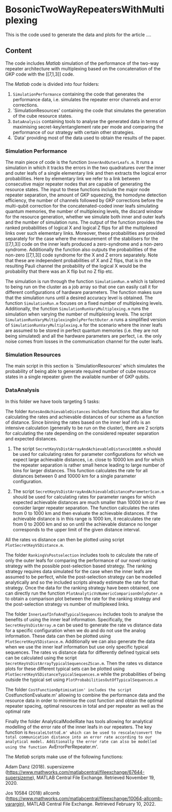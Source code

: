 # BosonicTwoWayRepeatersWithMultiplexing

This is the code used to generate the data and plots for the article ....

## Content
The code includes *Matlab* simulation of the performance of the two-way repeater architecture with multiplexing based on the concatenation of the GKP code with the [[7,1,3]] code.

The *Matlab* code is divided into four folders:

1. `SimulationPerformance` containing the code that generates the performance data, i.e. simulates the repeater error channels and error corrections.
2. `SimulationResources' containing the code that simulates the generation of the cube resource states.
3.  `DataAnalysis` containing tools to analyse the generated data in terms of maximising secret-key/entanglement rate per mode and comparing the performance of our strategy with certain other strategies.
4. `Data' providing most of the data used to obtain the results of the paper.

### Simulation Performance

The main piece of code is the function `InnerAndOuterLeafs.m`. It runs a simulation in which it tracks the errors in the two quadratures over the inner and outer leafs of a single elementary link and then extracts the logical error probabilities. Here by elementary link we refer to a link between consecutive major repeater nodes that are capable of generating the resource states. The input to these functions include the major node repeater separation, the amount of GKP squeezing, the homodyne detection efficiency, the number of channels followed by GKP corrections before the multi-qubit correction for the concatenated-coded inner leafs simulating quantum memories, the number of multiplexing levels, the discard window for the resource generation, whether we simulate both inner and outer leafs and the number of simulation runs. The output of the function provides the ranked probabilities of logical X and logical Z flips for all the multiplexed links over such elementary links. Moreover, these probabilities are provided separately for the case where the measurement of the stabilisers for the [[7,1,3]] code on the inner leafs produced a zero-syndrome and a non-zero syndrome. Additionally the function also outputs the probabilities of the non-zero [[7,1,3]] code syndrome for the X and Z errors separately. Note that these are independent probabilities of X and Z flips, that is in the resulting Pauli channel the probability of the logical X would be the probability that there was an X flip but no Z flip etc.

The simulation is run through the function `SimulationRun.m` which is tailored to being run on the cluster as a job array so that one can easily call it for different configurations of hardware parameters. The function makes sure that the simulation runs until a desired accuracy level is obtained. The function `SimulationRun.m` focuses on a fixed number of multiplexing levels. Additionally, the function `SimulationRunVaryMultiplexing.m` runs the simulation when varying the number of multiplexing levels. The script `SimulationRunVaryMultiplexingOnlyPerfectOuter.m` runs a simplified version of `SimulationRunVaryMultiplexing.m` for the scenario where the inner leafs are assumed to be stored in perfect quantum memories (i.e. they are not being simulated) and all the hardware parameters are perfect, i.e. the only noise comes from losses in the communication channel for the outer leafs.

### Simulation Resources

The main script in this section is `SimulationResources' which simulates the probability of being able to generate required number of cube resource states in a single repeater given the available number of GKP qubits.

### DataAnalysis

In this folder we have tools targeting 5 tasks:

The folder `RatesAndAchievableDistances` includes functions that allow for calculating the rates and achievable distances of our scheme as a function of distance. Since binning the rates based on the inner leaf info is an intensive calculation (generally to be run on the cluster), there are 2 scripts for calculating the rate depending on the considered repeater separation and expected distances.

1. The script `SecretKeyVsDistArrayAndAchievableDistance10000.m` should be used for calculating rates for parameter configurations for which we expect large achievable distances, i.e. close to 10000 km and for which the repeater separation is rather small hence leading to large number of bins for larger distances. This function calculates the rate for all distances between 0 and 10000 km for a single parameter configuration.

2. The script `SecretKeyVsDistArrayAndAchievableDistanceParameterScan.m` should be used for calculating rates for parameter ranges for which expected achievable distances are much smaller than 10000 km or if we consider larger repeater separation. The function calculates the rates from 0 to 1000 km and then evaluate the achievable distances. If the achievable distance is in this range is 1000 km, it recalculates the rate from 0 to 2000 km and so on until the achievable distance no longer corresponds to the upper limit of the given distance interval.

All the rates vs distance can then be plotted using script `PlotSecretKeyVSDistance.m`.

The folder `RankingVsPostselection` includes tools to calculate the rate of only the outer leafs for comparing the performance of our novel ranking strategy with the possible post-selection based strategy. The ranking strategy requires data simulated for the case when the inner leafs are assumed to be perfect, while the post-selection strategy can be modelled analytically and so the included scripts already estimate the rate for that strategy. Once the data for the ranking strategy have been obtained, one can directly run the function `PlotAnalyticVsNumericComparisonOnlyOuter.m` to obtain a comparison plot between the rate for the ranking strategy and the post-selection strategy vs number of multiplexed links.

The folder `InnerLeafInfoAndTypicalSequences` includes tools to analyse the benefits of using the inner leaf information. Specifically, the `SecretKeyVsDistArray.m` can be used to generate the rate vs distance data for a specific configuration when we do and do not use the analog information. These data can then be plotted using `PlotSecretKeyVSDistance.m`. Additionally we can also generate the data when we use the inner leaf information but use only specific typical sequences. The rates vs distance data for differently defined typical sets can be calculated using the script `SecretKeyVsDistArrayTypicalSequencesZScan.m`. Then the rates vs distance plots for these different typical sets can be plotted using `PlotSecretKeyVSDistanceTypicalSequences.m` while the probabilities of being outside the typical set using `PlotProbabilitiesOutOfTypicalSequences.m`

The folder `CostFunctionOptimisation' includes the script `CostfunctionEvaluate.m' allowing to combine the performance data and the resource data in order to minimise the cost function and obtain the optimal repeater spacing, optimal resources in total and per repeater as well as the optimal rate

Finally the folder AnalyticalModelRate has tools allowing for analytical modelling of the error rate of the inner leafs in our repeaters. The key function is `RescaleLtottoE.m' which can be used to rescale/convert the total communication distance into an error rate according to our analytical model. Additionally the error rate can also be modelled using the function `AvErrorPerRepeater.m'.

The *Matlab* scripts make use of the following functions:

Adam Danz (2018). supersizeme (https://www.mathworks.com/matlabcentral/fileexchange/67644-supersizeme), MATLAB Central File Exchange. Retrieved November 19, 2020.

Jos 10584 (2018) allcomb (https://www.mathworks.com/matlabcentral/fileexchange/10064-allcomb-varargin), MATLAB Central File Exchange. Retrieved February 10, 2022.
 